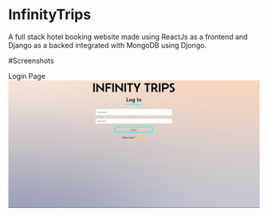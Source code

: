 ﻿# InfinityTrips
A full stack hotel booking website made using ReactJs as a frontend and Django as a backed integrated with MongoDB using Djongo.

#Screenshots

Login Page
![Alt text](/screenshots/login.jpg?raw=true "Login")
